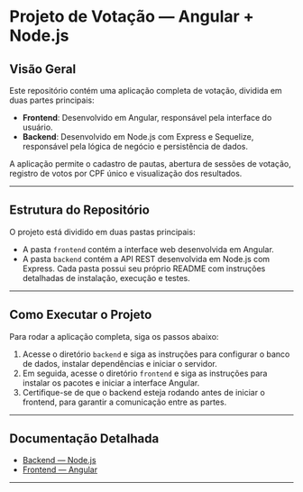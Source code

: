 # Projeto de Votação — Angular + Node.js

## Visão Geral

Este repositório contém uma aplicação completa de votação, dividida em duas partes principais:

- **Frontend**: Desenvolvido em Angular, responsável pela interface do usuário.
- **Backend**: Desenvolvido em Node.js com Express e Sequelize, responsável pela lógica de negócio e persistência de dados.

A aplicação permite o cadastro de pautas, abertura de sessões de votação, registro de votos por CPF único e visualização dos resultados.

---

## Estrutura do Repositório

O projeto está dividido em duas pastas principais:

- A pasta `frontend` contém a interface web desenvolvida em Angular.
- A pasta `backend` contém a API REST desenvolvida em Node.js com Express.
Cada pasta possui seu próprio README com instruções detalhadas de instalação, execução e testes.

---

## Como Executar o Projeto

Para rodar a aplicação completa, siga os passos abaixo:

1. Acesse o diretório `backend` e siga as instruções para configurar o banco de dados, instalar dependências e iniciar o servidor.
2. Em seguida, acesse o diretório `frontend` e siga as instruções para instalar os pacotes e iniciar a interface Angular.
3. Certifique-se de que o backend esteja rodando antes de iniciar o frontend, para garantir a comunicação entre as partes.

---

## Documentação Detalhada

- [Backend — Node.js](./backend/README.md)
- [Frontend — Angular](./frontend/README.md)

---
